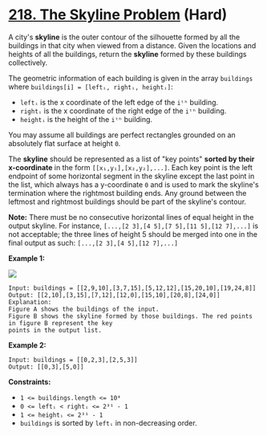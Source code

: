 # [218. The Skyline Problem][link] (Hard)

[link]: https://leetcode.com/problems/the-skyline-problem/

A city's **skyline** is the outer contour of the silhouette formed by all the buildings in that city
when viewed from a distance. Given the locations and heights of all the buildings, return the
**skyline** formed by these buildings collectively.

The geometric information of each building is given in the array `buildings` where `buildings[i] =
[leftᵢ, rightᵢ, heightᵢ]`:

- `leftᵢ` is the x coordinate of the left edge of the `iᵗʰ` building.
- `rightᵢ` is the x coordinate of the right edge of the `iᵗʰ` building.
- `heightᵢ` is the height of the `iᵗʰ` building.

You may assume all buildings are perfect rectangles grounded on an absolutely flat surface at height
`0`.

The **skyline** should be represented as a list of "key points" **sorted by their x-coordinate** in
the form `[[x₁,y₁],[x₂,y₂],...]`. Each key point is the left endpoint of some horizontal segment in
the skyline except the last point in the list, which always has a y-coordinate `0` and is used to
mark the skyline's termination where the rightmost building ends. Any ground between the leftmost
and rightmost buildings should be part of the skyline's contour.

**Note:** There must be no consecutive horizontal lines of equal height in the output skyline. For
instance, `[...,[2 3],[4 5],[7 5],[11 5],[12 7],...]` is not acceptable; the three lines of height 5
should be merged into one in the final output as such: `[...,[2 3],[4 5],[12 7],...]`

**Example 1:**

![](https://assets.leetcode.com/uploads/2020/12/01/merged.jpg)

```
Input: buildings = [[2,9,10],[3,7,15],[5,12,12],[15,20,10],[19,24,8]]
Output: [[2,10],[3,15],[7,12],[12,0],[15,10],[20,8],[24,0]]
Explanation:
Figure A shows the buildings of the input.
Figure B shows the skyline formed by those buildings. The red points in figure B represent the key
points in the output list.
```

**Example 2:**

```
Input: buildings = [[0,2,3],[2,5,3]]
Output: [[0,3],[5,0]]
```

**Constraints:**

- `1 <= buildings.length <= 10⁴`
- `0 <= leftᵢ < rightᵢ <= 2³¹ - 1`
- `1 <= heightᵢ <= 2³¹ - 1`
- `buildings` is sorted by `leftᵢ` in non-decreasing order.
